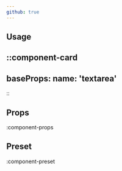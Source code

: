 ```yaml
---
github: true
---
```


## Usage

::component-card
---
baseProps:
  name: 'textarea'
---
::

## Props

:component-props

## Preset

:component-preset
